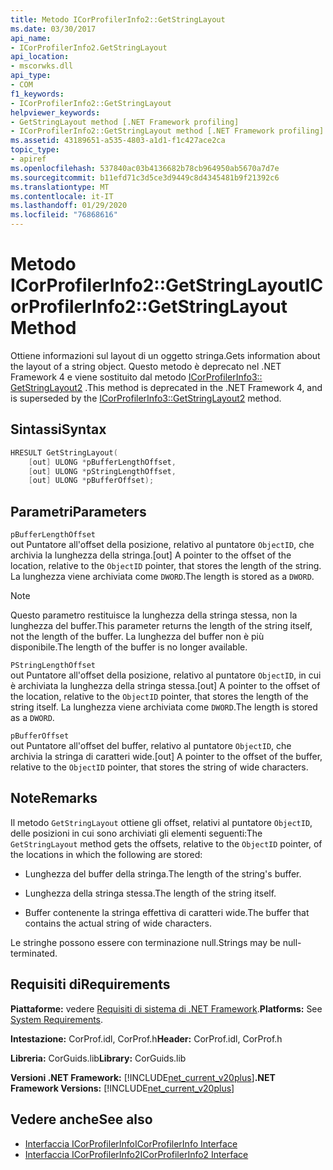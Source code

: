 ```yaml
---
title: Metodo ICorProfilerInfo2::GetStringLayout
ms.date: 03/30/2017
api_name:
- ICorProfilerInfo2.GetStringLayout
api_location:
- mscorwks.dll
api_type:
- COM
f1_keywords:
- ICorProfilerInfo2::GetStringLayout
helpviewer_keywords:
- GetStringLayout method [.NET Framework profiling]
- ICorProfilerInfo2::GetStringLayout method [.NET Framework profiling]
ms.assetid: 43189651-a535-4803-a1d1-f1c427ace2ca
topic_type:
- apiref
ms.openlocfilehash: 537840ac03b4136682b78cb964950ab5670a7d7e
ms.sourcegitcommit: b11efd71c3d5ce3d9449c8d4345481b9f21392c6
ms.translationtype: MT
ms.contentlocale: it-IT
ms.lasthandoff: 01/29/2020
ms.locfileid: "76868616"
---
```

# <a name="icorprofilerinfo2getstringlayout-method"></a><span data-ttu-id="29294-102">Metodo ICorProfilerInfo2::GetStringLayout</span><span class="sxs-lookup"><span data-stu-id="29294-102">ICorProfilerInfo2::GetStringLayout Method</span></span>
<span data-ttu-id="29294-103">Ottiene informazioni sul layout di un oggetto stringa.</span><span class="sxs-lookup"><span data-stu-id="29294-103">Gets information about the layout of a string object.</span></span> <span data-ttu-id="29294-104">Questo metodo è deprecato nel .NET Framework 4 e viene sostituito dal metodo [ICorProfilerInfo3:: GetStringLayout2](icorprofilerinfo3-getstringlayout2-method.md) .</span><span class="sxs-lookup"><span data-stu-id="29294-104">This method is deprecated in the .NET Framework 4, and is superseded by the [ICorProfilerInfo3::GetStringLayout2](icorprofilerinfo3-getstringlayout2-method.md) method.</span></span>  
  
## <a name="syntax"></a><span data-ttu-id="29294-105">Sintassi</span><span class="sxs-lookup"><span data-stu-id="29294-105">Syntax</span></span>  
  
```cpp  
HRESULT GetStringLayout(  
    [out] ULONG *pBufferLengthOffset,  
    [out] ULONG *pStringLengthOffset,  
    [out] ULONG *pBufferOffset);  
```  
  
## <a name="parameters"></a><span data-ttu-id="29294-106">Parametri</span><span class="sxs-lookup"><span data-stu-id="29294-106">Parameters</span></span>  
 `pBufferLengthOffset`  
 <span data-ttu-id="29294-107">out Puntatore all'offset della posizione, relativo al puntatore `ObjectID`, che archivia la lunghezza della stringa.</span><span class="sxs-lookup"><span data-stu-id="29294-107">[out] A pointer to the offset of the location, relative to the `ObjectID` pointer, that stores the length of the string.</span></span> <span data-ttu-id="29294-108">La lunghezza viene archiviata come `DWORD`.</span><span class="sxs-lookup"><span data-stu-id="29294-108">The length is stored as a `DWORD`.</span></span>  
  
> [!NOTE]
> <span data-ttu-id="29294-109">Questo parametro restituisce la lunghezza della stringa stessa, non la lunghezza del buffer.</span><span class="sxs-lookup"><span data-stu-id="29294-109">This parameter returns the length of the string itself, not the length of the buffer.</span></span> <span data-ttu-id="29294-110">La lunghezza del buffer non è più disponibile.</span><span class="sxs-lookup"><span data-stu-id="29294-110">The length of the buffer is no longer available.</span></span>  
  
 `PStringLengthOffset`  
 <span data-ttu-id="29294-111">out Puntatore all'offset della posizione, relativo al puntatore `ObjectID`, in cui è archiviata la lunghezza della stringa stessa.</span><span class="sxs-lookup"><span data-stu-id="29294-111">[out] A pointer to the offset of the location, relative to the `ObjectID` pointer, that stores the length of the string itself.</span></span> <span data-ttu-id="29294-112">La lunghezza viene archiviata come `DWORD`.</span><span class="sxs-lookup"><span data-stu-id="29294-112">The length is stored as a `DWORD`.</span></span>  
  
 `pBufferOffset`  
 <span data-ttu-id="29294-113">out Puntatore all'offset del buffer, relativo al puntatore `ObjectID`, che archivia la stringa di caratteri wide.</span><span class="sxs-lookup"><span data-stu-id="29294-113">[out] A pointer to the offset of the buffer, relative to the `ObjectID` pointer, that stores the string of wide characters.</span></span>  
  
## <a name="remarks"></a><span data-ttu-id="29294-114">Note</span><span class="sxs-lookup"><span data-stu-id="29294-114">Remarks</span></span>  
 <span data-ttu-id="29294-115">Il metodo `GetStringLayout` ottiene gli offset, relativi al puntatore `ObjectID`, delle posizioni in cui sono archiviati gli elementi seguenti:</span><span class="sxs-lookup"><span data-stu-id="29294-115">The `GetStringLayout` method gets the offsets, relative to the `ObjectID` pointer, of the locations in which the following are stored:</span></span>  
  
- <span data-ttu-id="29294-116">Lunghezza del buffer della stringa.</span><span class="sxs-lookup"><span data-stu-id="29294-116">The length of the string's buffer.</span></span>  
  
- <span data-ttu-id="29294-117">Lunghezza della stringa stessa.</span><span class="sxs-lookup"><span data-stu-id="29294-117">The length of the string itself.</span></span>  
  
- <span data-ttu-id="29294-118">Buffer contenente la stringa effettiva di caratteri wide.</span><span class="sxs-lookup"><span data-stu-id="29294-118">The buffer that contains the actual string of wide characters.</span></span>  
  
 <span data-ttu-id="29294-119">Le stringhe possono essere con terminazione null.</span><span class="sxs-lookup"><span data-stu-id="29294-119">Strings may be null-terminated.</span></span>  
  
## <a name="requirements"></a><span data-ttu-id="29294-120">Requisiti di</span><span class="sxs-lookup"><span data-stu-id="29294-120">Requirements</span></span>  
 <span data-ttu-id="29294-121">**Piattaforme:** vedere [Requisiti di sistema di .NET Framework](../../../../docs/framework/get-started/system-requirements.md).</span><span class="sxs-lookup"><span data-stu-id="29294-121">**Platforms:** See [System Requirements](../../../../docs/framework/get-started/system-requirements.md).</span></span>  
  
 <span data-ttu-id="29294-122">**Intestazione:** CorProf.idl, CorProf.h</span><span class="sxs-lookup"><span data-stu-id="29294-122">**Header:** CorProf.idl, CorProf.h</span></span>  
  
 <span data-ttu-id="29294-123">**Libreria:** CorGuids.lib</span><span class="sxs-lookup"><span data-stu-id="29294-123">**Library:** CorGuids.lib</span></span>  
  
 <span data-ttu-id="29294-124">**Versioni .NET Framework:** [!INCLUDE[net_current_v20plus](../../../../includes/net-current-v20plus-md.md)]</span><span class="sxs-lookup"><span data-stu-id="29294-124">**.NET Framework Versions:** [!INCLUDE[net_current_v20plus](../../../../includes/net-current-v20plus-md.md)]</span></span>  
  
## <a name="see-also"></a><span data-ttu-id="29294-125">Vedere anche</span><span class="sxs-lookup"><span data-stu-id="29294-125">See also</span></span>

- [<span data-ttu-id="29294-126">Interfaccia ICorProfilerInfo</span><span class="sxs-lookup"><span data-stu-id="29294-126">ICorProfilerInfo Interface</span></span>](icorprofilerinfo-interface.md)
- [<span data-ttu-id="29294-127">Interfaccia ICorProfilerInfo2</span><span class="sxs-lookup"><span data-stu-id="29294-127">ICorProfilerInfo2 Interface</span></span>](icorprofilerinfo2-interface.md)
